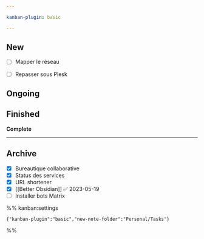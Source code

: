 ```yaml
---

kanban-plugin: basic

---
```


## New

- [ ] Mapper le réseau
- [ ] Repasser sous Plesk


## Ongoing



## Finished

**Complete**


***

## Archive

- [x] Bureautique collaborative
- [x] Status des services
- [x] URL shortener
- [x] [[Better Obsidian]] ✅ 2023-05-19
- [ ] Installer bots Matrix

%% kanban:settings
```
{"kanban-plugin":"basic","new-note-folder":"Personal/Tasks"}
```
%%